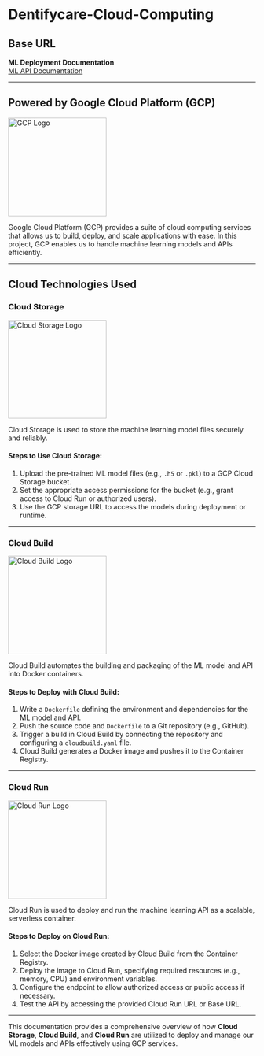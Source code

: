 # Dentifycare-Cloud-Computing

## Base URL  
**ML Deployment Documentation**  
[ML API Documentation](https://dentifycare-ml-api-363002036886.asia-southeast2.run.app/docs)

---

## Powered by Google Cloud Platform (GCP)  
<img src="https://github.com/Dentifycare/Dentifycare-Cloud-Computing/blob/main/Google_Cloud_logo.png" alt="GCP Logo" width="200"/>  

Google Cloud Platform (GCP) provides a suite of cloud computing services that allows us to build, deploy, and scale applications with ease. In this project, GCP enables us to handle machine learning models and APIs efficiently.

---

## Cloud Technologies Used  

### Cloud Storage  
<img src="https://github.com/Dentifycare/Dentifycare-Cloud-Computing/blob/main/Google-Storage.png" alt="Cloud Storage Logo" width="200"/>  

Cloud Storage is used to store the machine learning model files securely and reliably.  
#### Steps to Use Cloud Storage:  
1. Upload the pre-trained ML model files (e.g., `.h5` or `.pkl`) to a GCP Cloud Storage bucket.  
2. Set the appropriate access permissions for the bucket (e.g., grant access to Cloud Run or authorized users).  
3. Use the GCP storage URL to access the models during deployment or runtime.  

---

### Cloud Build  
<img src="https://github.com/Dentifycare/Dentifycare-Cloud-Computing/blob/main/Cloud-build.png" alt="Cloud Build Logo" width="200"/>  

Cloud Build automates the building and packaging of the ML model and API into Docker containers.  
#### Steps to Deploy with Cloud Build:  
1. Write a `Dockerfile` defining the environment and dependencies for the ML model and API.  
2. Push the source code and `Dockerfile` to a Git repository (e.g., GitHub).  
3. Trigger a build in Cloud Build by connecting the repository and configuring a `cloudbuild.yaml` file.  
4. Cloud Build generates a Docker image and pushes it to the Container Registry.  

---

### Cloud Run  
<img src="https://github.com/Dentifycare/Dentifycare-Cloud-Computing/blob/main/Cloud-run.png" alt="Cloud Run Logo" width="200"/>  

Cloud Run is used to deploy and run the machine learning API as a scalable, serverless container.  
#### Steps to Deploy on Cloud Run:  
1. Select the Docker image created by Cloud Build from the Container Registry.  
2. Deploy the image to Cloud Run, specifying required resources (e.g., memory, CPU) and environment variables.  
3. Configure the endpoint to allow authorized access or public access if necessary.  
4. Test the API by accessing the provided Cloud Run URL or Base URL.  

---

This documentation provides a comprehensive overview of how **Cloud Storage**, **Cloud Build**, and **Cloud Run** are utilized to deploy and manage our ML models and APIs effectively using GCP services.
